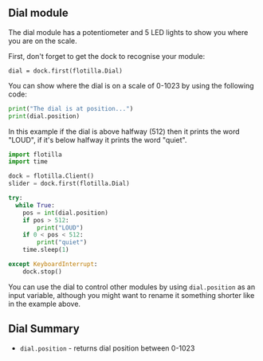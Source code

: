 ## Dial module

The dial module has a potentiometer and 5 LED lights to show you where you are on the scale.

First, don't forget to get the dock to recognise your module:

`dial = dock.first(flotilla.Dial)`

You can show where the dial is on a scale of 0-1023 by using the following code:

```python
print("The dial is at position...")
print(dial.position)
```

In this example if the dial is above halfway (512) then it prints the word "LOUD", if it's below halfway it prints the word "quiet".

```python
import flotilla
import time

dock = flotilla.Client()
slider = dock.first(flotilla.Dial)

try:
  while True:
	pos = int(dial.position)
	if pos > 512:
		print("LOUD")
	if 0 < pos < 512:
		print("quiet")
	time.sleep(1)

except KeyboardInterrupt:
	dock.stop()
```

You can use the dial to control other modules by using `dial.position` as an input variable, although you might want to rename it something shorter like in the example above.

## Dial Summary

* `dial.position` - returns dial position between 0-1023


